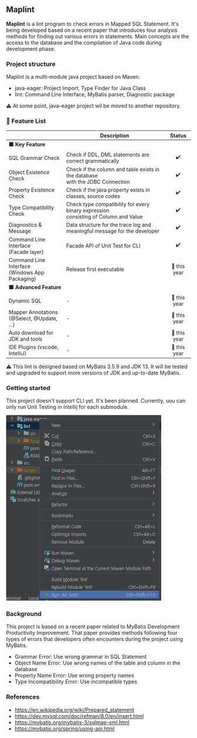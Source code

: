## Maplint

**Maplint** is a lint program to check errors in Mapped SQL Statement.
It's being developed based on a recent paper that introduces four analysis methods 
for finding out various errors in statements. Main concepts are 
the access to the database and the compilation of Java code during development phase.

### Project structure

Maplint is a multi-module java project based on Maven.

- java-eager: Project Import, Type Finder for Java Class
- lint: Command Line Interface, MyBatis parser, Diagnostic package

:warning: At some point, java-eager project wil be moved to another repository.

### :triangular_flag_on_post: Feature List

|                                                               | Description                                                                             |              Status              |
|---------------------------------------------------------------|-----------------------------------------------------------------------------------------|:--------------------------------:|
| **:green_square: Key Feature**                                |                                                                                         |                                  |
| SQL Grammar Check                                             | Check if DDL, DML statements are correct grammatically                                  |        :heavy_check_mark:        |
| Object Existence Check                                        | Check if the column and table exists in the database <br>with the JDBC Connection       |        :heavy_check_mark:        |
| Property Existence Check                                      | Check if the java property exists in classes, source codes                              |        :heavy_check_mark:        |
| Type Compatibility Check                                      | Check type compatibility for every binary expression <br>consisting of Column and Value |        :heavy_check_mark:        |
| Diagnostics & Message                                         | Data structure for the trace log and meaningful message for the developer               |     :heavy_check_mark:     |
| Command Line Interface<br>(Facade layer) | Facade API of Unit Test for CLI                                                         |     :heavy_check_mark:     |
| Command Line Interface<br>(Windows App Packaging) | Release first executable                                                         |     :calendar: this year     |
| **:green_square: Advanced Feature**                           |                                                                                         |                                  |
| Dynamic SQL                                                   | -                                                                                       | :calendar: this year |
| Mapper Annotations<br>(@Select, @Update, ...)                 | -                                                                                       | :calendar: this year |
| Auto download for JDK and tools                               | -                                                                                       | :calendar: this year |
| IDE Plugins (vscode, IntelliJ)                                | -                                                                                       | :calendar: this year |

:warning: This lint is designed based on MyBatis 3.5.9 and JDK 13. It will be tested and upgraded to support more versions of JDK and up-to-date MyBatis.


### Getting started

This project doesn't support CLI yet. It's been planned.
Currently, uou can only run Unit Testing in Intellij for each submodule.

![img.png](img.png)

### Background

This project is based on a recent paper related to MyBatis Development Productivity Improvement. 
That paper provides methods following four types of errors that developers often encounters during the project using MyBatis.
- Grammar Error: Use wrong grammar in SQL Statement
- Object Name Error: Use wrong names of the table and column in the database
- Property Name Error: Use wrong property names
- Type Incompatibility Error: Use incompatible types


### References
- https://en.wikipedia.org/wiki/Prepared_statement
- https://dev.mysql.com/doc/refman/8.0/en/insert.html
- https://mybatis.org/mybatis-3/sqlmap-xml.html
- https://mybatis.org/spring/using-api.html